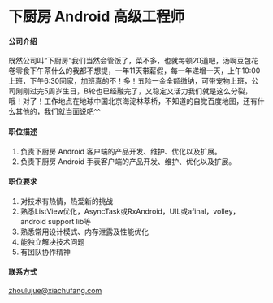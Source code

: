 # 下厨房 Android 高级工程师

#### 公司介绍

既然公司叫“下厨房”我们当然会管饭了，菜不多，也就每顿20道吧，汤啊豆包花卷零食下午茶什么的我都不想提，一年11天带薪假，每一年递增一天，上午10:00上班，下午6:30回家，加班真的不！多！五险一金全额缴纳，可带宠物上班，公司刚刚过完5周岁生日，B轮也已经融完了，又稳定又活力我们就是这么分裂，哦！对了！工作地点在地球中国北京海淀林萃桥，不知道的自觉百度地图，还有什么其他的，我们就当面说吧^^

#### 职位描述

1. 负责下厨房 Android 客户端的产品开发、维护、优化以及扩展。
2. 负责下厨房 Android 手表客户端的产品开发、维护、优化以及扩展。

#### 职位要求

1. 对技术有热情，热爱新的挑战
2. 熟悉ListView优化，AsyncTask或RxAndroid，UIL或afinal，volley，android support lib等
3. 熟悉常用设计模式、内存泄露及性能优化
4. 能独立解决技术问题
5. 有团队协作精神

#### 联系方式

[zhoulujue@xiachufang.com](mailto:zhoulujue@xiachufang.com)
